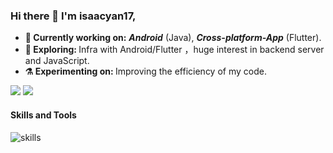### Hi there 👋 I'm <b>isaacyan17</b>, 

<!--
**isaacyan17/isaacyan17** is a ✨ _special_ ✨ repository because its `README.md` (this file) appears on your GitHub profile.

Here are some ideas to get you started:

- 🔭 I’m currently working on ...
- 🌱 I’m currently learning ...
- 👯 I’m looking to collaborate on ...
- 🤔 I’m looking for help with ...
- 💬 Ask me about ...
- 📫 How to reach me: ...
- 😄 Pronouns: ...
- ⚡ Fun fact: ...
-->

<ul>
<li>
     <b>🔭 Currently working on:</b>  <b><i>Android</i></b> (Java), <b><i>Cross-platform-App</b></i> (Flutter).
   </li>
  <li>
     <b>🤔 Exploring: </b> Infra with Android/Flutter ，huge interest in backend server and JavaScript.
   </li>
   <li>
      <b>⚗️ Experimenting on: </b> Improving the efficiency of my code.
   </li>
  
</ul>
<img src="https://github-readme-stats.vercel.app/api?username=isaacyan17&show_icons=true&include_all_commits=true">
<img src="https://github-readme-stats.vercel.app/api/top-langs/?username=isaacyan17&layout=compact" />
<!-- <img align='right' src="https://komarev.com/ghpvc/?username=isaacyan17" alt="isaacyan17" /> -->

#### Skills and Tools
![skills](https://skillicons.dev/icons?i=html,css,js,vue,react,vercel,nextjs,java,spring,kotlin,dart,flutter,docker,git,linux,nginx,mysql,redis,sqlite,visualstudio,vscode,eclipse,md,bash,jenkins,sentry)


